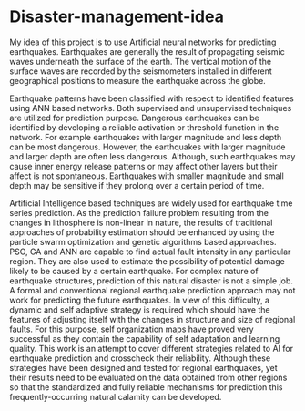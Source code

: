 # Disaster-management-idea
My idea of this project is to use Artificial neural networks for predicting earthquakes.
Earthquakes are generally the result of propagating seismic waves underneath the surface  of the earth.  The  vertical  motion  of  the  surface  waves  are recorded  by  the  seismometers  installed  in  different geographical  positions to  measure the  earthquake across the globe.

Earthquake  patterns have  been  classified with  respect to identified  features  using  ANN  based  networks.  Both supervised  and  unsupervised  techniques  are  utilized  for prediction  purpose.  Dangerous  earthquakes  can  be identified by developing a reliable activation or threshold function  in  the  network.  For  example  earthquakes  with larger magnitude and less  depth can  be most  dangerous. However,  the  earthquakes  with  larger  magnitude  and larger  depth  are  often  less  dangerous.  Although,  such earthquakes  may  cause  inner  energy  release  patterns  or may affect other layers but their affect is not spontaneous. Earthquakes with smaller magnitude and small depth may be sensitive if they prolong over a certain period of time.

Artificial  Intelligence  based  techniques are widely used for earthquake time series prediction. As the prediction failure problem resulting from the changes in  lithosphere  is  non-linear  in  nature,    the  results  of traditional approaches of probability estimation should be enhanced  by  using  the particle  swarm  optimization  and genetic algorithms based approaches. PSO, GA and ANN are capable to find actual fault intensity in any particular region. They  are also  used to estimate  the possibility  of potential  damage  likely  to  be  caused  by  a  certain earthquake. For  complex nature  of earthquake structures, prediction  of this  natural disaster  is not  a simple  job. A formal  and  conventional  regional  earthquake  prediction approach  may  not  work  for  predicting  the  future earthquakes. In view of this difficulty, a dynamic and self adaptive  strategy  is  required  which  should  have  the features  of adjusting  itself  with the  changes  in structure and  size  of  regional  faults.  For  this  purpose,  self organization  maps  have  proved  very  successful  as  they contain  the  capability  of  self  adaptation  and  learning quality.  This  work  is  an  attempt  to  cover  different strategies  related  to  AI  for  earthquake  prediction  and crosscheck their reliability. Although these strategies have been  designed  and  tested  for  regional  earthquakes,  yet their  results   need  to be  evaluated on  the data  obtained from  other  regions  so  that  the  standardized  and  fully reliable  mechanisms  for  prediction  this  frequently-occurring natural calamity can be developed. 

